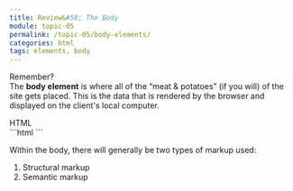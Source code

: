 ```yaml
---
title: Review&#58; The Body
module: topic-05
permalink: /topic-05/body-elements/
categories: html
tags: elements, body
---
```


<div class="divider-heading"></div>

<p><span class="remember-text">Remember?</span><br/>
The <b>body element</b> is where all of the “meat & potatoes” (if you will) of the site gets placed. This is the data that is rendered by the browser and displayed on the client's local computer.</p>


<div class="code-heading">
  <span class="html">HTML</span>
</div>
```html
<!DOCTYPE html>
<html lang="en">
  <head>
    <!-- Meta data and information about your site, not visible to visitors. -->
    <title>My Way-Cool Awesome Site!</title>
  </head>

  <body>
    <!-- My “Way-Cool Awesome Site” contents, visible to visitors. -->
  </body>
</html>
```


Within the body, there will generally be two types of markup used:

1. Structural markup
2. Semantic markup
